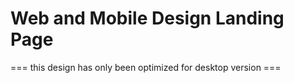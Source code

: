 # Web and Mobile Design Landing Page
 === this design has only been optimized for desktop version ===
